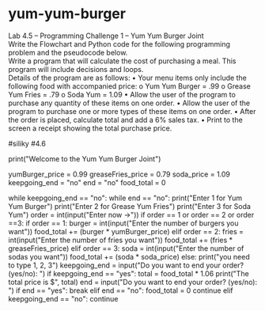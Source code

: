 # yum-yum-burger
Lab 4.5 – Programming Challenge 1 – Yum Yum Burger Joint  
Write the Flowchart and Python code for the following programming problem and the pseudocode below.   
Write a program that will calculate the cost of purchasing a meal.  This program will include decisions and loops.  
Details of the program are as follows:
•	Your menu items only include the following food with accompanied price: 
o	Yum Yum Burger = .99
o	Grease Yum Fries = .79
o	Soda Yum = 1.09
•	Allow the user of the program to purchase any quantity of these items on one order. 
•	Allow the user of the program to purchase one or more types of these items on one order.
•	After the order is placed, calculate total and add a 6% sales tax. 
•	Print to the screen a receipt showing the total purchase price.

#siliky
#4.6


print("Welcome to the Yum Yum Burger Joint")

yumBurger_price = 0.99
greaseFries_price = 0.79
soda_price = 1.09
keepgoing_end = "no"
end = "no"
food_total = 0

while keepgoing_end == "no":
    while end == "no":
        print("Enter 1 for Yum Yum Burger")
        print("Enter 2 for Grease Yum Fries")
        print("Enter 3 for Soda Yum")
        order = int(input("Enter now ->"))
        if order == 1 or order == 2 or order ==3:
            if order == 1:
                burger = int(input("Enter the number of burgers you want"))
                food_total += (burger * yumBurger_price)
            elif order == 2:
                fries = int(input("Enter the number of fries you want"))
                food_total += (fries * greaseFries_price)
            elif order == 3:
                soda = int(input("Enter the number of sodas you want"))
                food_total += (soda * soda_price)
            else:
                print("you need to type 1, 2, 3")
        keepgoing_end = input("Do you want to end your order? (yes/no): ")
        if keepgoing_end == "yes":
            total = food_total * 1.06
            print("The total price is $", total)
            end = input("Do you want to end your order? (yes/no): ")
            if end == "yes":
                break
            elif end == "no":
                food_total = 0
                continue
        elif keepgoing_end == "no":
            continue
        
